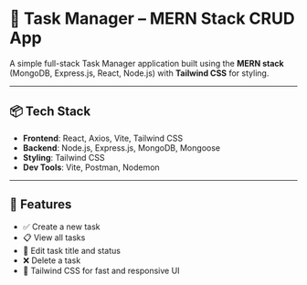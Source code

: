 # 📝 Task Manager – MERN Stack CRUD App

A simple full-stack Task Manager application built using the **MERN stack** (MongoDB, Express.js, React, Node.js) with **Tailwind CSS** for styling.

---

## 📦 Tech Stack

- **Frontend**: React, Axios, Vite, Tailwind CSS
- **Backend**: Node.js, Express.js, MongoDB, Mongoose
- **Styling**: Tailwind CSS
- **Dev Tools**: Vite, Postman, Nodemon

---

## 🚀 Features

- ✅ Create a new task
- 📋 View all tasks
- 📝 Edit task title and status
- ❌ Delete a task
- 🎨 Tailwind CSS for fast and responsive UI
